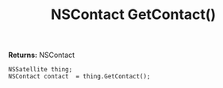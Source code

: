 ﻿---
uid: crmscript_ref_NSSatellite_GetContact
title: NSContact GetContact()
intellisense: NSSatellite.GetContact
keywords: NSSatellite, GetContact
so.topic: reference
---



**Returns:** NSContact


```crmscript
NSSatellite thing;
NSContact contact  = thing.GetContact();
```


